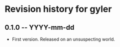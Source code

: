 # Revision history for gyler

## 0.1.0 -- YYYY-mm-dd

* First version. Released on an unsuspecting world.
